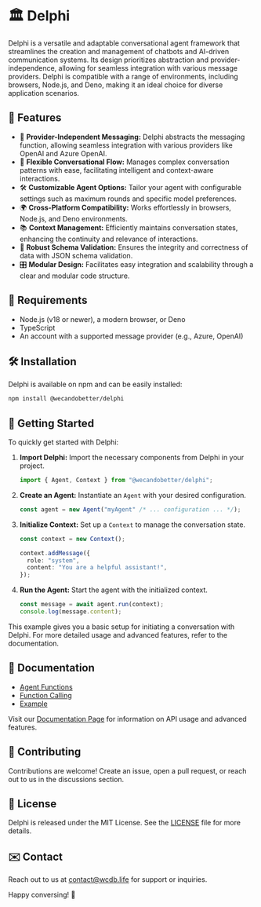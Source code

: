 # 🏛️ Delphi

Delphi is a versatile and adaptable conversational agent framework that
streamlines the creation and management of chatbots and AI-driven communication
systems. Its design prioritizes abstraction and provider-independence, allowing
for seamless integration with various message providers. Delphi is compatible
with a range of environments, including browsers, Node.js, and Deno, making it
an ideal choice for diverse application scenarios.

## 🚀 Features

- 🤖 **Provider-Independent Messaging:** Delphi abstracts the messaging
  function, allowing seamless integration with various providers like OpenAI and
  Azure OpenAI.
- 🔄 **Flexible Conversational Flow:** Manages complex conversation patterns
  with ease, facilitating intelligent and context-aware interactions.
- 🛠️ **Customizable Agent Options:** Tailor your agent with configurable settings
  such as maximum rounds and specific model preferences.
- 🌍 **Cross-Platform Compatibility:** Works effortlessly in browsers, Node.js,
  and Deno environments.
- 📚 **Context Management:** Efficiently maintains conversation states,
  enhancing the continuity and relevance of interactions.
- 📝 **Robust Schema Validation:** Ensures the integrity and correctness of data
  with JSON schema validation.
- 🎛️ **Modular Design:** Facilitates easy integration and scalability through a
  clear and modular code structure.

## 📌 Requirements

- Node.js (v18 or newer), a modern browser, or Deno
- TypeScript
- An account with a supported message provider (e.g., Azure, OpenAI)

## 🛠️ Installation

Delphi is available on npm and can be easily installed:

```bash
npm install @wecandobetter/delphi
```

## 🚀 Getting Started

To quickly get started with Delphi:

1. **Import Delphi:** Import the necessary components from Delphi in your
   project.
   ```typescript
   import { Agent, Context } from "@wecandobetter/delphi";
   ```

2. **Create an Agent:** Instantiate an `Agent` with your desired configuration.
   ```typescript
   const agent = new Agent("myAgent" /* ... configuration ... */);
   ```

3. **Initialize Context:** Set up a `Context` to manage the conversation state.
   ```typescript
   const context = new Context();

   context.addMessage({
     role: "system",
     content: "You are a helpful assistant!",
   });
   ```

4. **Run the Agent:** Start the agent with the initialized context.
   ```typescript
   const message = await agent.run(context);
   console.log(message.content);
   ```

This example gives you a basic setup for initiating a conversation with Delphi.
For more detailed usage and advanced features, refer to the documentation.

## 📖 Documentation

- [Agent Functions](./docs/agent_functions.md)
- [Function Calling](./docs/function_calling.md)
- [Example](./docs/example.md)

Visit our [Documentation Page](./docs) for information on API usage and advanced
features.

## 🤝 Contributing

Contributions are welcome! Create an issue, open a pull request, or reach out to
us in the discussions section.

## 📜 License

Delphi is released under the MIT License. See the [LICENSE](LICENSE) file for
more details.

## ✉️ Contact

Reach out to us at [contact@wcdb.life](mailto:contact@wcdb.life) for support or
inquiries.

Happy conversing! 🎉
